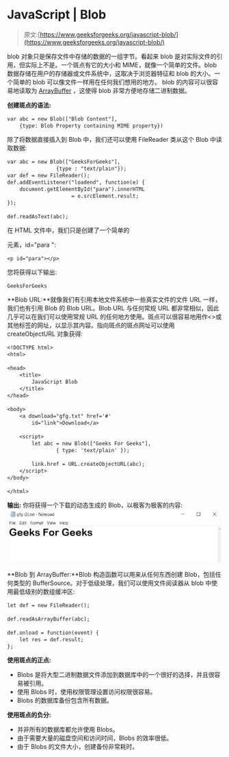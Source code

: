 # JavaScript | Blob

> 原文:[https://www.geeksforgeeks.org/javascript-blob/](https://www.geeksforgeeks.org/javascript-blob/)

blob 对象只是保存文件中存储的数据的一组字节。看起来 blob 是对实际文件的引用，但实际上不是。一个斑点有它的大小和 MIME，就像一个简单的文件。blob 数据存储在用户的存储器或文件系统中，这取决于浏览器特征和 blob 的大小。一个简单的 blob 可以像文件一样用在任何我们想用的地方。
blob 的内容可以很容易地读取为 [ArrayBuffer](https://www.geeksforgeeks.org/javascript-arraybuffer-object/) ，这使得 blob 非常方便地存储二进制数据。

**创建斑点的语法:**

```
var abc = new Blob(["Blob Content"], 
    {type: Blob Property containing MIME property})

```

除了将数据直接插入到 Blob 中，我们还可以使用 FileReader 类从这个 Blob 中读取数据:

```
var abc = new Blob(["GeeksForGeeks"], 
                {type : "text/plain"});
var def = new FileReader();
def.addEventListener("loadend", function(e) {
    document.getElementById("para").innerHTML
                     = e.srcElement.result;
});

def.readAsText(abc);
```

在 HTML 文件中，我们只是创建了一个简单的

元素，id="para ":

```
<p id="para"></p>
```

您将获得以下输出:

```
GeeksForGeeks
```

**Blob URL:**就像我们有引用本地文件系统中一些真实文件的文件 URL 一样，我们也有引用 Blob 的 Blob URL。Blob URL 与任何常规 URL 都非常相似，因此几乎可以在我们可以使用常规 URL 的任何地方使用。斑点可以很容易地用作<><img>或其他标签的网址，以显示其内容。指向斑点的斑点网址可以使用 createObjectURL 对象获得:

```
<!DOCTYPE html>
<html>

<head>
    <title>
        JavaScript Blob
    </title>
</head>

<body>
    <a download="gfg.txt" href='#'
        id="link">Download</a>

    <script>
        let abc = new Blob(["Geeks For Geeks"],
                { type: 'text/plain' });

        link.href = URL.createObjectURL(abc);
    </script>
</body>

</html>
```

**输出:**
你将获得一个下载的动态生成的 Blob，以极客为极客的内容:
![](img/2fa6fbcb917973e0a091d2eaf537c74a.png)

**Blob 到 ArrayBuffer:**Blob 构造函数可以用来从任何东西创建 Blob，包括任何类型的 BufferSource。对于低级处理，我们可以使用文件阅读器从 blob 中使用最低级别的数组缓冲区:

```
let def = new FileReader();

def.readAsArrayBuffer(abc);

def.onload = function(event) {
    let res = def.result;
};
```

**使用斑点的正点:**

*   Blobs 是将大型二进制数据文件添加到数据库中的一个很好的选择，并且很容易被引用。
*   使用 Blobs 时，使用权限管理设置访问权限很容易。
*   Blobs 的数据库备份包含所有数据。

**使用斑点的负分:**

*   并非所有的数据库都允许使用 Blobs。
*   由于需要大量的磁盘空间和访问时间，Blobs 的效率很低。
*   由于 Blobs 的文件大小，创建备份非常耗时。